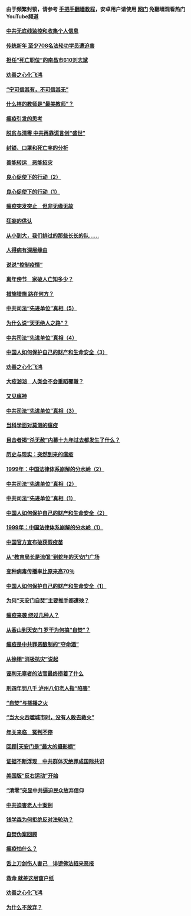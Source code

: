 #### 由于频繁封锁，请参考 [手把手翻墙教程](https://github.com/gfw-breaker/guides/wiki/)，安卓用户请使用 [网门](https://github.com/gfw-breaker/nogfw/blob/master/dl.md?t=03151000) 免翻墙观看热门YouTube频道 

#### [中共无底线监控和收集个人信息](../pages/19/422039.md?t=03151000) 

#### [传统新年 至少708名法轮功学员遭迫害](../pages/19/421946.md?t=03151000) 

#### [担任“死亡职位”的南昌市610刘志斌](../pages/19/421957.md?t=03151000) 

#### [劝善之心化飞鸿](../pages/19/421164.md?t=03151000) 

#### [“宁可信其有，不可信其无”](../pages/19/421691.md?t=03151000) 

#### [什么样的教师是“最美教师”？](../pages/19/421755.md?t=03151000) 

#### [瘟疫引发的思考](../pages/19/421594.md?t=03151000) 

#### [脱贫与清零 中共再靠谎言创“盛世”](../pages/19/421590.md?t=03151000) 

#### [封锁、口罩和死亡率的分析](../pages/19/421495.md?t=03151000) 

#### [善能转运　恶能招灾](../pages/19/421334.md?t=03151000) 

#### [良心促使下的行动（2）](../pages/19/421361.md?t=03151000) 

#### [良心促使下的行动（1）](../pages/19/421302.md?t=03151000) 

#### [瘟疫突发突止　但非无缘无故](../pages/19/421281.md?t=03151000) 

#### [狂妄的供认](../pages/19/421199.md?t=03151000) 

#### [从小到大，我们排过的那些长长的队……](../pages/19/421243.md?t=03151000) 

#### [人得病有深层缘由](../pages/19/420864.md?t=03151000) 

#### [说说“控制疫情”](../pages/19/420831.md?t=03151000) 

#### [离年傍节　家破人亡知多少？](../pages/19/420563.md?t=03151000) 

#### [措施错施  路在何方？](../pages/19/420076.md?t=03151000) 

#### [中共司法“先进单位”真相（5）](../pages/19/419453.md?t=03151000) 

#### [为什么说“天无绝人之路”？](../pages/19/419618.md?t=03151000) 

#### [中共司法“先进单位”真相（4）](../pages/19/419452.md?t=03151000) 

#### [中国人如何保护自己的财产和生命安全（3）](../pages/19/419405.md?t=03151000) 

#### [劝善之心化飞鸿](../pages/19/418758.md?t=03151000) 

#### [大疫汹汹　人类会不会重蹈覆辙？](../pages/19/419691.md?t=03151000) 

#### [又见瘟神](../pages/19/419225.md?t=03151000) 

#### [中共司法“先进单位”真相（3）](../pages/19/419451.md?t=03151000) 

#### [当科学面对莫测的瘟疫](../pages/19/419625.md?t=03151000) 

#### [目击者揭“杀无赦”内幕十九年过去都发生了什么？](../pages/19/419617.md?t=03151000) 

#### [历史与现实：突然到来的瘟疫](../pages/19/419619.md?t=03151000) 

#### [1999年：中国法律体系崩解的分水岭（2）](../pages/19/419455.md?t=03151000) 

#### [中共司法“先进单位”真相（2）](../pages/19/419450.md?t=03151000) 

#### [中共司法“先进单位”真相（1）](../pages/19/419449.md?t=03151000) 

#### [中国人如何保护自己的财产和生命安全（2）](../pages/19/419404.md?t=03151000) 

#### [1999年：中国法律体系崩解的分水岭（1）](../pages/19/419454.md?t=03151000) 

#### [中国官方宣布破获假疫苗](../pages/19/419504.md?t=03151000) 

#### [从“教育局长是流氓”到蛇年的天安门广场](../pages/19/419470.md?t=03151000) 

#### [变种病毒传播率比原来高70％](../pages/19/419456.md?t=03151000) 

#### [中国人如何保护自己的财产和生命安全（1）](../pages/19/419403.md?t=03151000) 

#### [为何“天安门自焚”主要推手都遭殃？](../pages/19/419348.md?t=03151000) 

#### [瘟疫来袭 绕过几种人？](../pages/19/419349.md?t=03151000) 

#### [从香山到天安门 罗干为何搞“自焚”？](../pages/19/419270.md?t=03151000) 

#### [瘟疫是中共罪恶酿制的“夺命酒”](../pages/19/419223.md?t=03151000) 

#### [从徐栩“消极抗灾”说起](../pages/19/419224.md?t=03151000) 

#### [诬判无辜者的法官最终捞着了什么](../pages/19/419268.md?t=03151000) 

#### [刑四年罚八千 泸州八旬老人指“陷害”](../pages/19/419232.md?t=03151000) 

#### [“自焚”与插播之火](../pages/19/419226.md?t=03151000) 

#### [“当大火吞噬城市时，没有人敢去救火”](../pages/19/419077.md?t=03151000) 

#### [年关来临　冤判不停](../pages/19/419093.md?t=03151000) 

#### [回顾|天安门是“最大的摄影棚”](../pages/19/380866.md?t=03151000) 

#### [证据不断浮现　中共群体灭绝罪成国际共识](../pages/19/419031.md?t=03151000) 

#### [美国版“反右运动”开始](../pages/19/419030.md?t=03151000) 

#### [“清零”突显中共逼迫民众放弃信仰](../pages/19/418995.md?t=03151000) 

#### [中共迫害老人十案例](../pages/19/418831.md?t=03151000) 

#### [钱学森为何拒绝反对法轮功？](../pages/19/418905.md?t=03151000) 

#### [自焚伪案回顾](../pages/19/418799.md?t=03151000) 

#### [瘟疫怕什么？](../pages/19/418800.md?t=03151000) 

#### [舌上刀剑伤人害己　诽谤佛法招来恶报](../pages/19/418731.md?t=03151000) 

#### [救命 就差这层窗户纸](../pages/19/418706.md?t=03151000) 

#### [劝善之心化飞鸿](../pages/19/416766.md?t=03151000) 

#### [为什么不放弃？](../pages/19/418691.md?t=03151000) 

